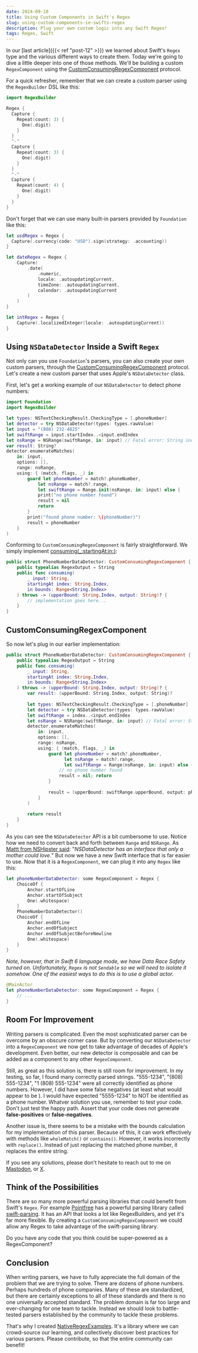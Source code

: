 ```yaml
---
date: 2024-09-10
title: Using Custom Components in Swift's Regex
slug: using-custom-components-in-swifts-regex
description: Plug your own custom logic into any Swift Regex!
tags: Regex, Swift
---
```


In our [last article]({{< ref "post-12" >}}) we learned about Swift's `Regex` type and the various different ways to create them. Today we're going to dive a little deeper into one of those methods. We'll be building a custom `RegexComponent` using the [CustomConsumingRegexComponent](https://developer.apple.com/documentation/swift/customconsumingregexcomponent) protocol. 

For a quick refresher, remember that we can create a custom parser using the `RegexBuilder` DSL like this: 

```swift
import RegexBuilder 

Regex {
  Capture {
    Repeat(count: 3) {
      One(.digit)
    }
  }
  "-"
  Capture {
    Repeat(count: 3) {
      One(.digit)
    }
  }
  "-"
  Capture {
    Repeat(count: 4) {
      One(.digit)
    }
  }
}
```

Don't forget that we can use many built-in parsers provided by `Foundation` like this: 

```swift
let usdRegex = Regex {
  Capture(.currency(code: "USD").sign(strategy: .accounting))
}

let dateRegex = Regex {
    Capture(
        .date(
            .numeric,
            locale: .autoupdatingCurrent,
            timeZone: .autoupdatingCurrent,
            calendar: .autoupdatingCurrent
        )
    )
}

let intRegex = Regex {
    Capture(.localizedInteger(locale: .autoupdatingCurrent))
}
```

## Using `NSDataDetector` Inside a Swift `Regex` 
Not only can you use `Foundation`'s parsers, you can also create your own custom parsers, through the [CustomConsumingRegexComponent](https://developer.apple.com/documentation/swift/customconsumingregexcomponent) protocol. Let's create a new custom parser that uses Apple's `NSDataDetector` class. 

First, let's get a working example of our `NSDataDetector` to detect phone numbers: 

```swift
import Foundation
import RegexBuilder

let types: NSTextCheckingResult.CheckingType = [.phoneNumber]
let detector = try NSDataDetector(types: types.rawValue)
let input = "(808) 232-4825"
let swiftRange = input.startIndex..<input.endIndex
let nsRange = NSRange(swiftRange, in: input) // Fatal error: String index is out of bounds
var result: String?
detector.enumerateMatches(
    in: input,
    options: [],
    range: nsRange,
    using: { (match, flags, _) in
        guard let phoneNumber = match?.phoneNumber,
            let nsRange = match?.range,
            let swiftRange = Range.init(nsRange, in: input) else {
            print("no phone number found")
            result = nil
            return
        }
        print("found phone number: \(phoneNumber)")
        result = phoneNumber
    }
)
```

Conforming to `CustomConsumingRegexComponent` is fairly straightforward. We simply implement [consuming(_:startingAt:in:)](https://developer.apple.com/documentation/swift/customconsumingregexcomponent/consuming(_:startingat:in:)): 

```swift
public struct PhoneNumberDataDetector: CustomConsumingRegexComponent {
    public typealias RegexOutput = String
    public func consuming(
        _ input: String,
        startingAt index: String.Index,
        in bounds: Range<String.Index>
    ) throws -> (upperBound: String.Index, output: String)? {
        // implementation goes here...
    }
}
```

## CustomConsumingRegexComponent
So now let's plug in our earlier implementation: 

```swift
public struct PhoneNumberDataDetector: CustomConsumingRegexComponent {
    public typealias RegexOutput = String
    public func consuming(
        _ input: String,
        startingAt index: String.Index,
        in bounds: Range<String.Index>
    ) throws -> (upperBound: String.Index, output: String)? {
        var result: (upperBound: String.Index, output: String)?
        
        let types: NSTextCheckingResult.CheckingType = [.phoneNumber]
        let detector = try NSDataDetector(types: types.rawValue)
        let swiftRange = index..<input.endIndex
        let nsRange = NSRange(swiftRange, in: input) // Fatal error: String index is out of bounds
        detector.enumerateMatches(
            in: input,
            options: [],
            range: nsRange,
            using: { (match, flags, _) in
                guard let phoneNumber = match?.phoneNumber,
                      let nsRange = match?.range,
                      let swiftRange = Range(nsRange, in: input) else {
                    // no phone number found
                    result = nil; return
                }
                
                result = (upperBound: swiftRange.upperBound, output: phoneNumber)
            }
        )
        
        return result
    }
}
```

As you can see the `NSDataDetector` API is a bit cumbersome to use. Notice how we need to convert back and forth between `Range` and `NSRange`. As [Mattt from NSHipster said](https://nshipster.com/nsdatadetector/): "*NSDataDetector has an interface that only a mother could love.*" But now we have a new Swift interface that is far easier to use. Now that it is a `RegexComponent`, we can plug it into any `Regex` like this: 

```swift
let phoneNumberDataDetector: some RegexComponent = Regex {
    ChoiceOf {
        Anchor.startOfLine
        Anchor.startOfSubject
        One(.whitespace)
    }
    PhoneNumberDataDetector()
    ChoiceOf {
        Anchor.endOfLine
        Anchor.endOfSubject
        Anchor.endOfSubjectBeforeNewline
        One(.whitespace)
    }
}
```

_Note, however, that in Swift 6 language mode, we have Data Race Safety turned on. Unfortunately, `Regex` is not `Sendable` so we will need to isolate it somehow. One of the easiest ways to do this is to use a global actor._ 

```swift
@MainActor
let phoneNumberDataDetector: some RegexComponent = Regex {
    // ...
}
```

## Room For Improvement
Writing parsers is complicated. Even the most sophisticated parser can be overcome by an obscure corner case. But by converting our `NSDataDetector` into a `RegexComponent` we now get to take advantage of decades of Apple's development. Even better, our new detector is composable and can be added as a component to any other `RegexComponent`. 

Still, as great as this solution is, there is still room for improvement. In my testing, so far, I found many correctly parsed strings. "555-1234", "(808) 555-1234", "1 (808) 555-1234" were all correctly identified as phone numbers. However, I did have some false negatives (at least what would appear to be ). I would have expected "5555-1234" to NOT be identified as a phone number. Whatver solution you use, remember to test your code. Don't just test the happy path. Assert that your code does not generate **false-positives** or **false-negatives**. 

Another issue is, there seems to be a mistake with the bounds calculation for my implementation of this parser. Because of this, it can work effectively with methods like `wholeMatch()` or `contains()`. However, it works incorrectly with `replace()`. Instead of just replacing the matched phone number, it replaces the entire string. 

If you see any solutions, please don't hesitate to reach out to me on [Mastodon](https://iosdev.space/@dandylyons), or [X](https://x.com/dan_dee_lyons). 

## Think of the Possibilities
There are so many more powerful parsing libraries that could benefit from Swift's `Regex`. For example [Pointfree](https://www.pointfree.co/) has a powerful parsing library called [swift-parsing](https://swiftpackageindex.com/pointfreeco/swift-parsing#user-content-documentation). It has an API that looks a lot like RegexBuilders, and yet it's far more flexible. By creating a `CustomConsumingRegexComponent` we could allow any Regex to take advantage of the swift-parsing library. 

Do you have any code that you think could be super-powered as a RegexComponent? 

## Conclusion
When writing parsers, we have to fully appreciate the full domain of the problem that we are trying to solve. There are dozens of phone numbers. Perhaps hundreds of phone companies. Many of these are standardized, but there are certainly exceptions to all of these standards and there is no one universally accepted standard. The problem domain is far too large and ever-changing for one team to tackle. Instead we should look to battle-tested parsers established by the community to tackle these problems. 

That's why I created [NativeRegexExamples](https://swiftpackageindex.com/DandyLyons/NativeRegexExamples). It's a library where we can crowd-source our learning, and collectively discover best practices for various parsers. Please contribute, so that the entire community can benefit! 